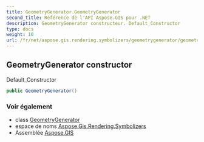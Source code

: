 ```yaml
---
title: GeometryGenerator.GeometryGenerator
second_title: Référence de l'API Aspose.GIS pour .NET
description: GeometryGenerator constructeur. Default_Constructor
type: docs
weight: 10
url: /fr/net/aspose.gis.rendering.symbolizers/geometrygenerator/geometrygenerator/
---
```

## GeometryGenerator constructor

Default_Constructor

```csharp
public GeometryGenerator()
```

### Voir également

* class [GeometryGenerator](../)
* espace de noms [Aspose.Gis.Rendering.Symbolizers](../../geometrygenerator/)
* Assemblée [Aspose.GIS](../../../)


